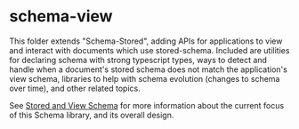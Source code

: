 # schema-view

This folder extends "Schema-Stored", adding APIs for applications to view and interact with documents which use stored-schema.
Included are utilities for declaring schema with strong typescript types,
ways to detect and handle when a document's stored schema does not match the application's view schema,
libraries to help with schema evolution (changes to schema over time), and other related topics.

See [Stored and View Schema](<../schema-stored/Stored and View Schema.md>)
for more information about the current focus of this Schema library, and its overall design.
